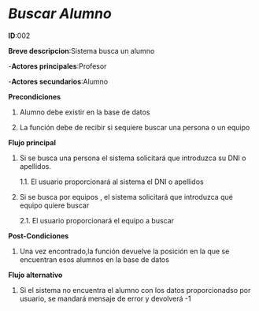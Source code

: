 # *Buscar Alumno*

**ID**:002

**Breve descripcion**:Sistema busca un alumno

-**Actores principales**:Profesor

-**Actores secundarios**:Alumno

**Precondiciones**

1. Alumno debe existir en la base de datos

2. La función debe de recibir si sequiere buscar una persona o un equipo

**Flujo principal**

1. Si se busca una persona el sistema solicitará que introduzca su DNI o apellidos.

    1.1. El usuario proporcionará al sistema el DNI o apellidos
 
2. Si se busca por equipos , el sistema solicitará que introduzca qué equipo quiere buscar
 
    2.1. El usuario proporcionará el equipo a buscar
 
 **Post-Condiciones**
 
 1. Una vez encontrado,la función devuelve la posición en la que se encuentran esos alumnos en la base de datos
 
 **Flujo alternativo**
 
 1. Si el sistema no encuentra el alumno con los datos proporcionadso por usuario, se mandará mensaje de error y devolverá  -1

